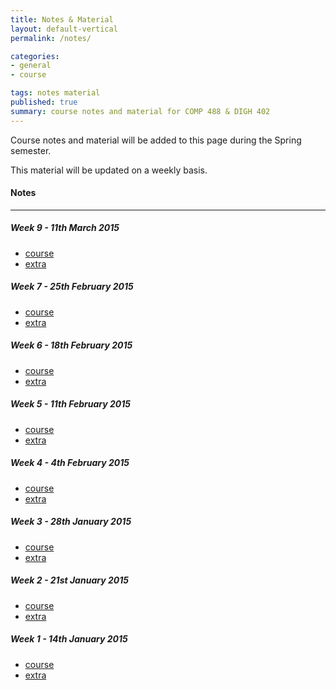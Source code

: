 ```yaml
---
title: Notes & Material
layout: default-vertical
permalink: /notes/

categories:
- general
- course

tags: notes material
published: true
summary: course notes and material for COMP 488 & DIGH 402
---
```


Course notes and material will be added to this page during the Spring semester. 

This material will be updated on a weekly basis.

#### Notes

***

##### Week 9 - 11th March 2015
  * [course](/assets/docs/402week92015.pdf)
  * [extra](/assets/docs/402week9extra2015.pdf)

##### Week 7 - 25th February 2015
  * [course](/assets/docs/402week72015.pdf)
  * [extra](/assets/docs/402week7extra2015.pdf)

##### Week 6 - 18th February 2015
  * [course](/assets/docs/402week62015.pdf)
  * [extra](/assets/docs/402week6extra2015.pdf)

##### Week 5 - 11th February 2015
  * [course](/assets/docs/402week52015.pdf)
  * [extra](/assets/docs/402week5extra2015.pdf)

##### Week 4 - 4th February 2015
  * [course](/assets/docs/402week42015.pdf)
  * [extra](/assets/docs/402week4extra2015.pdf)

##### Week 3 - 28th January 2015
  * [course](/assets/docs/402week32015.pdf)
  * [extra](/assets/docs/402week3extra2015.pdf)

##### Week 2 - 21st January 2015
  * [course](/assets/docs/402week22015.pdf)
  * [extra](/assets/docs/402week2extra2015.pdf)

##### Week 1 - 14th January 2015
  * [course](/assets/docs/402week12015.pdf)
  * [extra](/assets/docs/402week1extra2015.pdf)


